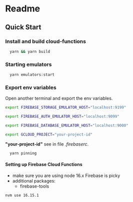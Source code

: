 # Readme

## Quick Start

### Install and build cloud-functions

```sh
  yarn && yarn build
```

### Starting emulators

```sh
  yarn emulators:start
```

### Export env variables

Open another terminal and export the env variables.

```sh
export FIREBASE_STORAGE_EMULATOR_HOST="localhost:9199"
```

```sh
export FIREBASE_AUTH_EMULATOR_HOST="localhost:9099"
```

```sh
export FIREBASE_DATABASE_EMULATOR_HOST="localhost:9000"
```

```sh
export GCLOUD_PROJECT="your-project-id"
```

**"your-project-id"** see in file _.firebaserc_.

```sh
  yarn pinning
```

#### Setting up Firebase Cloud Functions

- make sure you are using node 16.x Firebase is picky
- additional packages:
  - firebase-tools

```
nvm use 16.15.1

```
